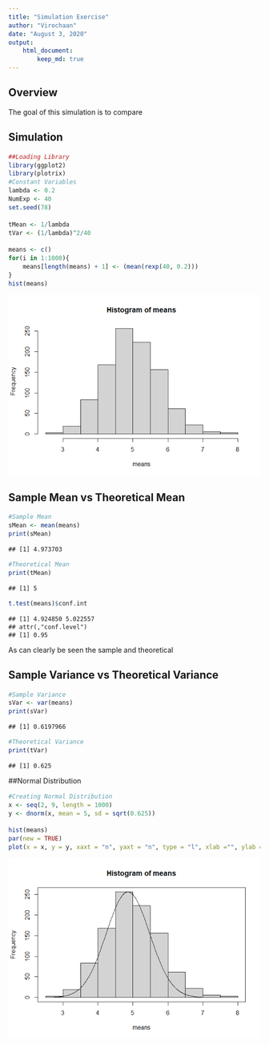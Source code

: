```yaml
---
title: "Simulation Exercise"
author: "Virochaan"
date: "August 3, 2020"
output: 
    html_document:
        keep_md: true
---
```



## Overview

The goal of this simulation is to compare 

## Simulation

```r
##Loading Library
library(ggplot2)
library(plotrix)
#Constant Variables
lambda <- 0.2
NumExp <- 40
set.seed(78)

tMean <- 1/lambda
tVar <- (1/lambda)^2/40

means <- c()
for(i in 1:1000){
    means[length(means) + 1] <- (mean(rexp(40, 0.2)))
}
hist(means)
```

![](SimExercisePart1_files/figure-html/unnamed-chunk-1-1.png)<!-- -->

## Sample Mean vs Theoretical Mean


```r
#Sample Mean
sMean <- mean(means)
print(sMean)
```

```
## [1] 4.973703
```

```r
#Theoretical Mean
print(tMean)
```

```
## [1] 5
```

```r
t.test(means)$conf.int
```

```
## [1] 4.924850 5.022557
## attr(,"conf.level")
## [1] 0.95
```

As can clearly be seen the sample and theoretical 

## Sample Variance vs Theoretical Variance

```r
#Sample Variance
sVar <- var(means)
print(sVar)
```

```
## [1] 0.6197966
```

```r
#Theoretical Variance
print(tVar)
```

```
## [1] 0.625
```

##Normal Distribution

```r
#Creating Normal Distribution
x <- seq(2, 9, length = 1000)
y <- dnorm(x, mean = 5, sd = sqrt(0.625))

hist(means)
par(new = TRUE)
plot(x = x, y = y, xaxt = "n", yaxt = "n", type = "l", xlab ="", ylab ="")
```

![](SimExercisePart1_files/figure-html/unnamed-chunk-4-1.png)<!-- -->
